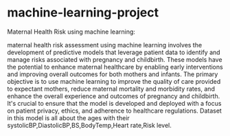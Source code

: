 # machine-learning-project





Maternal Health Risk using machine learning:


maternal health risk assessment using machine learning involves the development of predictive models that leverage patient data to identify and manage risks associated with pregnancy and childbirth. These models have the potential to enhance maternal healthcare by enabling early interventions and improving overall outcomes for both mothers and infants.
The primary objective is to use machine learning to improve the quality of care provided to expectant mothers, reduce maternal mortality and morbidity rates, and enhance the overall experience and outcomes of pregnancy and childbirth. It's crucial to ensure that the model is developed and deployed with a focus on patient privacy, ethics, and adherence to healthcare regulations.
Dataset in this model is all about the ages with their systolicBP,DiastolicBP,BS,BodyTemp,Heart rate,Risk level.
